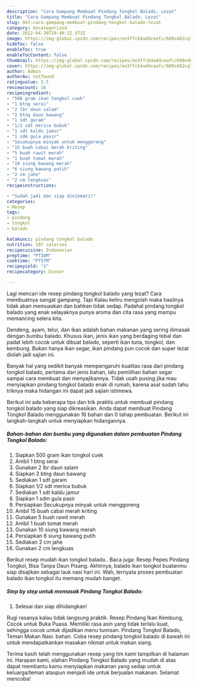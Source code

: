 ```yaml
---
description: "Cara Gampang Membuat Pindang Tongkol Balado, Lezat"
title: "Cara Gampang Membuat Pindang Tongkol Balado, Lezat"
slug: 947-cara-gampang-membuat-pindang-tongkol-balado-lezat
category: Uncategorized
date: 2022-04-30T19:40:22.573Z
image: https://img-global.cpcdn.com/recipes/ee3ffcb4addceafc/680x482cq70/pindang-tongkol-balado-foto-resep-utama.jpg
hideToc: false
enableToc: true
enableTocContent: false
thumbnail: https://img-global.cpcdn.com/recipes/ee3ffcb4addceafc/680x482cq70/pindang-tongkol-balado-foto-resep-utama.jpg
cover: https://img-global.cpcdn.com/recipes/ee3ffcb4addceafc/680x482cq70/pindang-tongkol-balado-foto-resep-utama.jpg
author: Admin
authorAv: notfound
ratingvalue: 3.5
reviewcount: 18
recipeingredient:
- "500 gram ikan tongkol cuek"
- "1 btng serai"
- "2 lbr daun salam"
- "2 btng daun bawang"
- "1 sdt garam"
- "1/2 sdt merica bubuk"
- "1 sdt kaldu jamur"
- "1 sdm gula pasir"
- "Secukupnya minyak untuk menggoreng"
- "15 buah cabai merah kriting"
- "5 buah rawit merah"
- "1 buah tomat merah"
- "10 siung bawang merah"
- "6 siung bawang putih"
- "2 cm jahe"
- "2 cm lengkuas"
recipeinstructions:

- "Sudah jadi dan siap dinikmati!"
categories:
- Resep
tags:
- pindang
- tongkol
- balado

katakunci: pindang tongkol balado 
nutrition: 197 calories
recipecuisine: Indonesian
preptime: "PT34M"
cooktime: "PT57M"
recipeyield: "1"
recipecategory: Dinner

---
```



Lagi mencari ide resep pindang tongkol balado yang lezat? Cara membuatnya sangat gampang. Tapi Kalau keliru mengolah maka hasilnya tidak akan memuaskan dan bahkan tidak sedap. Padahal pindang tongkol balado yang enak selayaknya punya aroma dan cita rasa yang mampu memancing selera kita.


Dendeng, ayam, telur, dan ikan adalah bahan makanan yang sering dimasak dengan bumbu balado. Khusus ikan, jenis ikan yang berdaging tebal dan padat lebih cocok untuk dibuat balado, seperti ikan tuna, tongkol, dan kembung. Bukan hanya ikan segar, ikan pindang pun cocok dan super lezat diolah jadi sajian ini.

Banyak hal yang sedikit banyak mempengaruhi kualitas rasa dari pindang tongkol balado, pertama dari jenis bahan, lalu pemilihan bahan segar sampai cara membuat dan menyajikannya. Tidak usah pusing jika mau menyiapkan pindang tongkol balado enak di rumah, karena asal sudah tahu triknya maka hidangan ini dapat jadi sajian istimewa.


Berikut ini ada beberapa tips dan trik praktis untuk membuat pindang tongkol balado yang siap dikreasikan. Anda dapat membuat Pindang Tongkol Balado menggunakan 16 bahan dan 0 tahap pembuatan. Berikut ini langkah-langkah untuk menyiapkan hidangannya.

<!--inarticleads1-->

##### Bahan-bahan dan bumbu yang digunakan dalam pembuatan Pindang Tongkol Balado:

1. Siapkan 500 gram ikan tongkol cuek
1. Ambil 1 btng serai
1. Gunakan 2 lbr daun salam
1. Siapkan 2 btng daun bawang
1. Sediakan 1 sdt garam
1. Siapkan 1/2 sdt merica bubuk
1. Sediakan 1 sdt kaldu jamur
1. Siapkan 1 sdm gula pasir
1. Persiapkan Secukupnya minyak untuk menggoreng
1. Ambil 15 buah cabai merah kriting
1. Gunakan 5 buah rawit merah
1. Ambil 1 buah tomat merah
1. Gunakan 10 siung bawang merah
1. Persiapkan 6 siung bawang putih
1. Sediakan 2 cm jahe
1. Gunakan 2 cm lengkuas


Berikut resep mudah ikan tongkol balado.. Baca juga: Resep Pepes Pindang Tongkol, Bisa Tanpa Daun Pisang. Akhirnya, balado ikan tongkol buatanmu siap disajikan sebagai lauk nasi hari ini. Wah, ternyata proses pembuatan balado ikan tongkol itu memang mudah banget. 

<!--inarticleads2-->

##### Step by step untuk memasak Pindang Tongkol Balado:


1. Selesai dan siap dihidangkan!

Rugi rasanya kalau tidak langsung praktik. Resep Pindang Ikan Kembung, Cocok untuk Buka Puasa. Memiliki rasa asin yang tidak terlalu kuat, sehingga cocok untuk dijadikan menu tumisan. Pindang Tongkol Balado, Teman Makan Nasi. bahan. Coba resep pindang tongkol balado di bawah ini untuk mendapatkankan masakan nikmat untuk makan siang. 

Terima kasih telah menggunakan resep yang tim kami tampilkan di halaman ini. Harapan kami, olahan Pindang Tongkol Balado yang mudah di atas dapat membantu kamu menyiapkan makanan yang sedap untuk keluarga/teman ataupun menjadi ide untuk berjualan makanan. Selamat mencoba!
